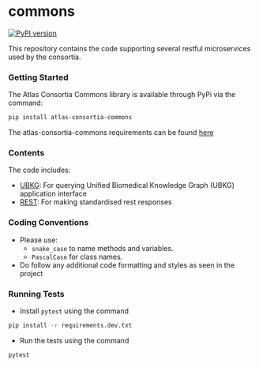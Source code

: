 # commons
[![PyPI version](https://badge.fury.io/py/atlas-consortia-commons.svg)](https://badge.fury.io/py/atlas-consortia-commons)

This repository contains the code supporting several restful microservices used by the consortia.

### Getting Started

The Atlas Consortia Commons library is available through PyPi via the command:

```bash
pip install atlas-consortia-commons
```

The atlas-consortia-commons requirements can be found [here](requirements.txt)


### Contents

The code includes:
- [UBKG](atlas_consortia_commons/ubkg/README.md): For querying Unified Biomedical Knowledge Graph (UBKG) application interface
- [REST](atlas_consortia_commons/rest/README.md): For making standardised rest responses


### Coding Conventions
- Please use:
  - `snake_case` to name methods and variables. 
  - `PascalCase` for class names.
- Do follow any additional code formatting and styles as seen in the project


### Running Tests
- Install `pytest` using the command
```bash
pip install -r requirements.dev.txt
```
- Run the tests using the command
```bash
pytest
```